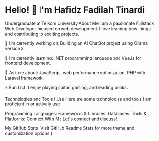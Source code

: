 # Hello! 👋 I'm Hafidz Fadilah Tinardi
Undergraduate at Telkom University
About Me
I am a passionate Fullstack Web Developer focused on web development. I love learning new things and contributing to exciting projects.

🔭 I’m currently working on: Building an AI ChatBot project using Ollama version 3.

🌱 I’m currently learning: .NET programming language and Vue.js for frontend development.

💬 Ask me about: JavaScript, web performance optimization, PHP with Laravel framework.

⚡ Fun fact: I enjoy playing guitar, gaming, and reading books.

Technologies and Tools I Use
Here are some technologies and tools I am proficient in or actively use:

Programming Languages:
Frameworks & Libraries:
Databases:
Tools & Platforms:
Connect With Me
Let's connect and discuss!

My GitHub Stats
(Visit GitHub Readme Stats for more theme and customization options.)
